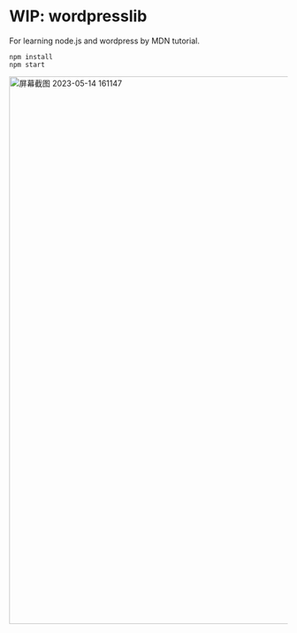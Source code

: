 # WIP: wordpresslib

For learning node.js and wordpress by MDN tutorial.
```
npm install
npm start
```


<img width="991" alt="屏幕截图 2023-05-14 161147" src="https://github.com/blacwh/wordpresslib/assets/35067089/5b54c14b-b96f-4068-b68a-5c3916042945">
